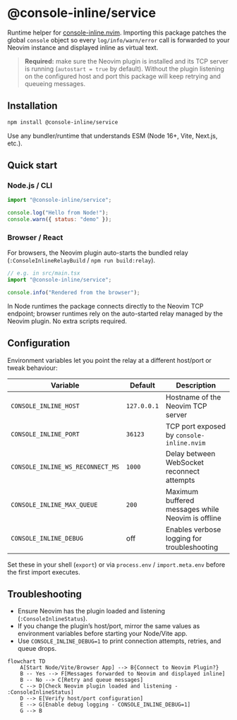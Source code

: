 # @console-inline/service

Runtime helper for [console-inline.nvim](https://github.com/comfucios/console-inline.nvim).
Importing this package patches the global `console` object so every `log/info/warn/error`
call is forwarded to your Neovim instance and displayed inline as virtual text.

> **Required:** make sure the Neovim plugin is installed and its TCP server is running
> (`autostart = true` by default). Without the plugin listening on the configured host and
> port this package will keep retrying and queueing messages.

## Installation

```bash
npm install @console-inline/service
```

Use any bundler/runtime that understands ESM (Node 16+, Vite, Next.js, etc.).

## Quick start

### Node.js / CLI

```js
import "@console-inline/service";

console.log("Hello from Node!");
console.warn({ status: "demo" });
```

### Browser / React

For browsers, the Neovim plugin auto-starts the bundled relay (`:ConsoleInlineRelayBuild` / `npm run build:relay`).

```ts
// e.g. in src/main.tsx
import "@console-inline/service";

console.info("Rendered from the browser");
```

In Node runtimes the package connects directly to the Neovim TCP endpoint; browser runtimes rely on the auto-started relay managed by the Neovim plugin. No extra scripts required.

## Configuration

Environment variables let you point the relay at a different host/port or tweak behaviour:

| Variable                         | Default     | Description                                       |
| -------------------------------- | ----------- | ------------------------------------------------- |
| `CONSOLE_INLINE_HOST`            | `127.0.0.1` | Hostname of the Neovim TCP server                 |
| `CONSOLE_INLINE_PORT`            | `36123`     | TCP port exposed by `console-inline.nvim`         |
| `CONSOLE_INLINE_WS_RECONNECT_MS` | `1000`      | Delay between WebSocket reconnect attempts        |
| `CONSOLE_INLINE_MAX_QUEUE`       | `200`       | Maximum buffered messages while Neovim is offline |
| `CONSOLE_INLINE_DEBUG`           | off         | Enables verbose logging for troubleshooting       |

Set these in your shell (`export`) or via `process.env` / `import.meta.env` before the first
import executes.

## Troubleshooting

- Ensure Neovim has the plugin loaded and listening (`:ConsoleInlineStatus`).
- If you change the plugin’s host/port, mirror the same values as environment variables
  before starting your Node/Vite app.
- Use `CONSOLE_INLINE_DEBUG=1` to print connection attempts, retries, and queue drops.

```mermaid
flowchart TD
    A[Start Node/Vite/Browser App] --> B{Connect to Neovim Plugin?}
    B -- Yes --> F[Messages forwarded to Neovim and displayed inline]
    B -- No --> C[Retry and queue messages]
    C --> D[Check Neovim plugin loaded and listening - :ConsoleInlineStatus]
    D --> E[Verify host/port configuration]
    E --> G[Enable debug logging - CONSOLE_INLINE_DEBUG=1]
    G --> B
```
